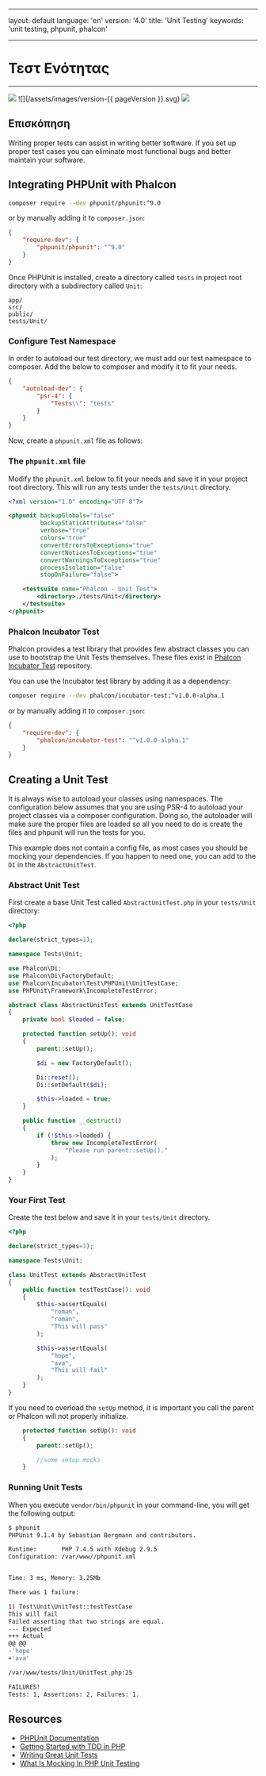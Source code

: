 - - -
layout: default language: 'en' version: '4.0' title: 'Unit Testing' keywords: 'unit testing, phpunit, phalcon'
- - -
# Τεστ Ενότητας
- - -
![](/assets/images/document-status-stable-success.svg) ![](/assets/images/version-{{ pageVersion }}.svg) ![](/assets/images/level-intermediate.svg)

## Επισκόπηση

Writing proper tests can assist in writing better software. If you set up proper test cases you can eliminate most functional bugs and better maintain your software.

## Integrating PHPUnit with Phalcon

```bash
composer require --dev phpunit/phpunit:^9.0
```

or by manually adding it to `composer.json`:

```json
{
    "require-dev": {
        "phpunit/phpunit": "^9.0"
    }
}
```

Once PHPUnit is installed, create a directory called `tests` in project root directory with a subdirectory called `Unit`:

```
app/
src/
public/
tests/Unit/
```

### Configure Test Namespace

In order to autoload our test directory, we must add our test namespace to composer. Add the below to composer and modify it to fit your needs.

```json
{
    "autoload-dev": {
        "psr-4": {
            "Tests\\": "tests"
        }
    }
}
```

Now, create a `phpunit.xml` file as follows:

### The `phpunit.xml` file

Modify the `phpunit.xml` below to fit your needs and save it in your project root directory. This will run any tests under the `tests/Unit` directory.

```xml
<?xml version="1.0" encoding="UTF-8"?>

<phpunit backupGlobals="false"
         backupStaticAttributes="false"
         verbose="true"
         colors="true"
         convertErrorsToExceptions="true"
         convertNoticesToExceptions="true"
         convertWarningsToExceptions="true"
         processIsolation="false"
         stopOnFailure="false">

    <testsuite name="Phalcon - Unit Test">
        <directory>./tests/Unit</directory>
    </testsuite>
</phpunit>
```

### Phalcon Incubator Test

Phalcon provides a test library that provides few abstract classes you can use to bootstrap the Unit Tests themselves. These files exist in [Phalcon Incubator Test](https://github.com/phalcon/incubator-test) repository.

You can use the Incubator test library by adding it as a dependency:

```bash
composer require --dev phalcon/incubator-test:^v1.0.0-alpha.1
```

or by manually adding it to `composer.json`:

```json
{
    "require-dev": {
        "phalcon/incubator-test": "^v1.0.0-alpha.1"
    }
}
```

## Creating a Unit Test

It is always wise to autoload your classes using namespaces. The configuration below assumes that you are using PSR-4 to autoload your project classes via a composer configuration. Doing so, the autoloader will make sure the proper files are loaded so all you need to do is create the files and phpunit will run the tests for you.

This example does not contain a config file, as most cases you should be mocking your dependencies. If you happen to need one, you can add to the `DI` in the `AbstractUnitTest`.

### Abstract Unit Test
First create a base Unit Test called `AbstractUnitTest.php` in your `tests/Unit` directory:

```php
<?php

declare(strict_types=1);

namespace Tests\Unit;

use Phalcon\Di;
use Phalcon\Di\FactoryDefault;
use Phalcon\Incubator\Test\PHPUnit\UnitTestCase;
use PHPUnit\Framework\IncompleteTestError;

abstract class AbstractUnitTest extends UnitTestCase
{
    private bool $loaded = false;

    protected function setUp(): void
    {
        parent::setUp();

        $di = new FactoryDefault();

        Di::reset();
        Di::setDefault($di);

        $this->loaded = true;
    }

    public function __destruct()
    {
        if (!$this->loaded) {
            throw new IncompleteTestError(
                "Please run parent::setUp()."
            );
        }
    }
}
```

### Your First Test

Create the test below and save it in your `tests/Unit` directory.

```php
<?php

declare(strict_types=1);

namespace Tests\Unit;

class UnitTest extends AbstractUnitTest
{
    public function testTestCase(): void
    {
        $this->assertEquals(
            "roman",
            "roman",
            "This will pass"
        );

        $this->assertEquals(
            "hope",
            "ava",
            "This will fail"
        );
    }
}
```

If you need to overload the `setUp` method, it is important you call the parent or Phalcon will not properly initialize.
```php
    protected function setUp(): void
    {
        parent::setUp();

        //some setup mocks
    }

```

### Running Unit Tests

When you execute `vendor/bin/phpunit` in your command-line, you will get the following output:

```bash
$ phpunit
PHPUnit 9.1.4 by Sebastian Bergmann and contributors.

Runtime:       PHP 7.4.5 with Xdebug 2.9.5
Configuration: /var/www//phpunit.xml


Time: 3 ms, Memory: 3.25Mb

There was 1 failure:

1) Test\Unit\UnitTest::testTestCase
This will fail
Failed asserting that two strings are equal.
--- Expected
+++ Actual
@@ @@
-'hope'
+'ava'

/var/www/tests/Unit/UnitTest.php:25

FAILURES!
Tests: 1, Assertions: 2, Failures: 1.
```

## Resources
- [PHPUnit Documentation](https://phpunit.de/documentation.html)
- [Getting Started with TDD in PHP](https://www.sitepoint.com/re-introducing-phpunit-getting-started-tdd-php/)
- [Writing Great Unit Tests](https://blog.stevensanderson.com/2009/08/24/writing-great-unit-tests-best-and-worst-practises/)
- [What Is Mocking In PHP Unit Testing](https://www.clariontech.com/blog/what-is-mocking-in-php-unit-testing)
